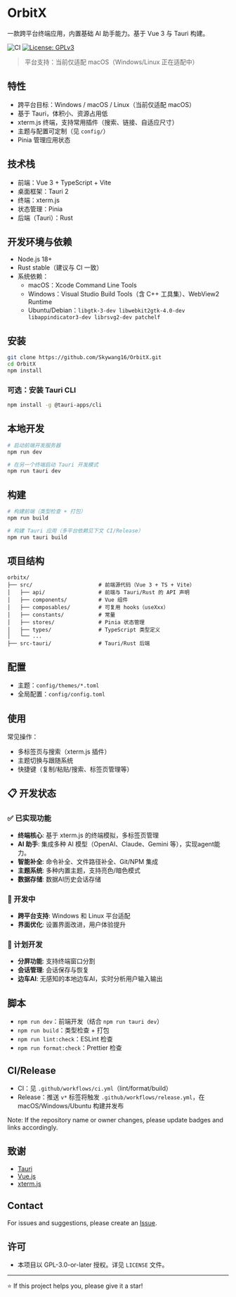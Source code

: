 # OrbitX

一款跨平台终端应用，内置基础 AI 助手能力。基于 Vue 3 与 Tauri 构建。

![CI](https://img.shields.io/github/actions/workflow/status/Skywang16/OrbitX/ci.yml?branch=main&label=CI)
[![License: GPLv3](https://img.shields.io/badge/License-GPLv3-blue.svg)](https://www.gnu.org/licenses/gpl-3.0)

> 平台支持：当前仅适配 macOS（Windows/Linux 正在适配中）

## 特性

- 跨平台目标：Windows / macOS / Linux（当前仅适配 macOS）
- 基于 Tauri，体积小、资源占用低
- xterm.js 终端，支持常用插件（搜索、链接、自适应尺寸）
- 主题与配置可定制（见 `config/`）
- Pinia 管理应用状态

## 技术栈

- 前端：Vue 3 + TypeScript + Vite
- 桌面框架：Tauri 2
- 终端：xterm.js
- 状态管理：Pinia
- 后端（Tauri）：Rust

## 开发环境与依赖

- Node.js 18+
- Rust stable（建议与 CI 一致）
- 系统依赖：
  - macOS：Xcode Command Line Tools
  - Windows：Visual Studio Build Tools（含 C++ 工具集）、WebView2 Runtime
  - Ubuntu/Debian：`libgtk-3-dev libwebkit2gtk-4.0-dev libappindicator3-dev librsvg2-dev patchelf`

## 安装

```bash
git clone https://github.com/Skywang16/OrbitX.git
cd OrbitX
npm install
```

### 可选：安装 Tauri CLI

```bash
npm install -g @tauri-apps/cli
```

## 本地开发

```bash
# 启动前端开发服务器
npm run dev

# 在另一个终端启动 Tauri 开发模式
npm run tauri dev
```

## 构建

```bash
# 构建前端（类型检查 + 打包）
npm run build

# 构建 Tauri 应用（多平台依赖见下文 CI/Release）
npm run tauri build
```

## 项目结构

```text
orbitx/
├── src/                     # 前端源代码（Vue 3 + TS + Vite）
│   ├── api/                 # 前端与 Tauri/Rust 的 API 声明
│   ├── components/          # Vue 组件
│   ├── composables/         # 可复用 hooks（useXxx）
│   ├── constants/           # 常量
│   ├── stores/              # Pinia 状态管理
│   ├── types/               # TypeScript 类型定义
│   └── ...
├── src-tauri/               # Tauri/Rust 后端
```

## 配置

- 主题：`config/themes/*.toml`
- 全局配置：`config/config.toml`

## 使用

常见操作：

- 多标签页与搜索（xterm.js 插件）
- 主题切换与跟随系统
- 快捷键（复制/粘贴/搜索、标签页管理等）

## 📋 开发状态

### ✅ 已实现功能

- **终端核心**: 基于 xterm.js 的终端模拟，多标签页管理
- **AI 助手**: 集成多种 AI 模型（OpenAI、Claude、Gemini 等），实现agent能力。
- **智能补全**: 命令补全、文件路径补全、Git/NPM 集成
- **主题系统**: 多种内置主题，支持亮色/暗色模式
- **数据存储**: 数据AI历史会话存储

### 🚧 开发中

- **跨平台支持**: Windows 和 Linux 平台适配
- **界面优化**: 设置界面改进，用户体验提升

### 📅 计划开发

- **分屏功能**: 支持终端窗口分割
- **会话管理**: 会话保存与恢复
- **边车AI**: 无感知的本地边车AI，实时分析用户输入输出

## 脚本

- `npm run dev`：前端开发（结合 `npm run tauri dev`）
- `npm run build`：类型检查 + 打包
- `npm run lint:check`：ESLint 检查
- `npm run format:check`：Prettier 检查

## CI/Release

- CI：见 `.github/workflows/ci.yml`（lint/format/build）
- Release：推送 `v*` 标签将触发 `.github/workflows/release.yml`，在 macOS/Windows/Ubuntu 构建并发布

Note: If the repository name or owner changes, please update badges and links accordingly.

## 致谢

- [Tauri](https://tauri.app/)
- [Vue.js](https://vuejs.org/)
- [xterm.js](https://xtermjs.org/)

## Contact

For issues and suggestions, please create an [Issue](https://github.com/Skywang16/OrbitX/issues).

## 许可

- 本项目以 GPL-3.0-or-later 授权。详见 `LICENSE` 文件。

---

⭐ If this project helps you, please give it a star!
